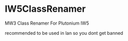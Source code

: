 # IW5ClassRenamer
MW3 Class Renamer For Plutonium IW5

recommended to be used in lan so you dont get banned
